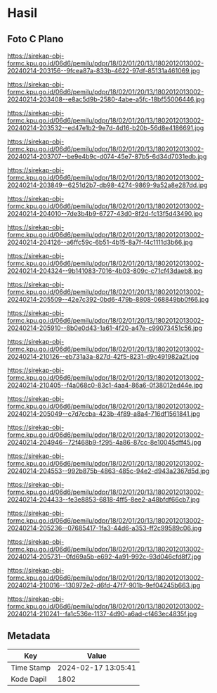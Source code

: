 # Hasil

## Foto C Plano

https://sirekap-obj-formc.kpu.go.id/06d6/pemilu/pdpr/18/02/01/20/13/1802012013002-20240214-203156--9fcea87a-833b-4622-97df-85131a461069.jpg

https://sirekap-obj-formc.kpu.go.id/06d6/pemilu/pdpr/18/02/01/20/13/1802012013002-20240214-203408--e8ac5d9b-2580-4abe-a5fc-18bf55006446.jpg

https://sirekap-obj-formc.kpu.go.id/06d6/pemilu/pdpr/18/02/01/20/13/1802012013002-20240214-203532--ed47e1b2-9e7d-4d16-b20b-56d8e4186691.jpg

https://sirekap-obj-formc.kpu.go.id/06d6/pemilu/pdpr/18/02/01/20/13/1802012013002-20240214-203707--be9e4b9c-d074-45e7-87b5-6d34d7031edb.jpg

https://sirekap-obj-formc.kpu.go.id/06d6/pemilu/pdpr/18/02/01/20/13/1802012013002-20240214-203849--6251d2b7-db98-4274-9869-9a52a8e287dd.jpg

https://sirekap-obj-formc.kpu.go.id/06d6/pemilu/pdpr/18/02/01/20/13/1802012013002-20240214-204010--7de3b4b9-6727-43d0-8f2d-fc13f5d43490.jpg

https://sirekap-obj-formc.kpu.go.id/06d6/pemilu/pdpr/18/02/01/20/13/1802012013002-20240214-204126--a6ffc59c-6b51-4b15-8a7f-f4c1111d3b66.jpg

https://sirekap-obj-formc.kpu.go.id/06d6/pemilu/pdpr/18/02/01/20/13/1802012013002-20240214-204324--9b141083-7016-4b03-809c-c71cf43daeb8.jpg

https://sirekap-obj-formc.kpu.go.id/06d6/pemilu/pdpr/18/02/01/20/13/1802012013002-20240214-205509--42e7c392-0bd6-479b-8808-068849bb0f66.jpg

https://sirekap-obj-formc.kpu.go.id/06d6/pemilu/pdpr/18/02/01/20/13/1802012013002-20240214-205910--8b0e0d43-1a61-4f20-a47e-c99073451c56.jpg

https://sirekap-obj-formc.kpu.go.id/06d6/pemilu/pdpr/18/02/01/20/13/1802012013002-20240214-210126--eb731a3a-827d-42f5-8231-d9c491982a2f.jpg

https://sirekap-obj-formc.kpu.go.id/06d6/pemilu/pdpr/18/02/01/20/13/1802012013002-20240214-210405--f4a068c0-83c1-4aa4-86a6-0f38012ed44e.jpg

https://sirekap-obj-formc.kpu.go.id/06d6/pemilu/pdpr/18/02/01/20/13/1802012013002-20240214-205049--c7d7ccba-423b-4f89-a8a4-716df1561841.jpg

https://sirekap-obj-formc.kpu.go.id/06d6/pemilu/pdpr/18/02/01/20/13/1802012013002-20240214-204946--72f468b9-f295-4a86-87cc-8e10045dff45.jpg

https://sirekap-obj-formc.kpu.go.id/06d6/pemilu/pdpr/18/02/01/20/13/1802012013002-20240214-204553--992b875b-4863-485c-94e2-d943a2367d5d.jpg

https://sirekap-obj-formc.kpu.go.id/06d6/pemilu/pdpr/18/02/01/20/13/1802012013002-20240214-204433--fe3e8853-6818-4ff5-8ee2-a48bfdf66cb7.jpg

https://sirekap-obj-formc.kpu.go.id/06d6/pemilu/pdpr/18/02/01/20/13/1802012013002-20240214-205236--07685417-1fa3-44d6-a353-ff2c99589c06.jpg

https://sirekap-obj-formc.kpu.go.id/06d6/pemilu/pdpr/18/02/01/20/13/1802012013002-20240214-205731--0fd69a5b-e692-4a91-992c-93d046cfd8f7.jpg

https://sirekap-obj-formc.kpu.go.id/06d6/pemilu/pdpr/18/02/01/20/13/1802012013002-20240214-210016--130972e2-d6fd-47f7-901b-9ef04245b663.jpg

https://sirekap-obj-formc.kpu.go.id/06d6/pemilu/pdpr/18/02/01/20/13/1802012013002-20240214-210241--fa1c536e-1137-4d90-a6ad-cf463ec4835f.jpg


## Metadata

| Key        | Value               |
| ---------- | ------------------- |
| Time Stamp | 2024-02-17 13:05:41 |
| Kode Dapil | 1802                |



